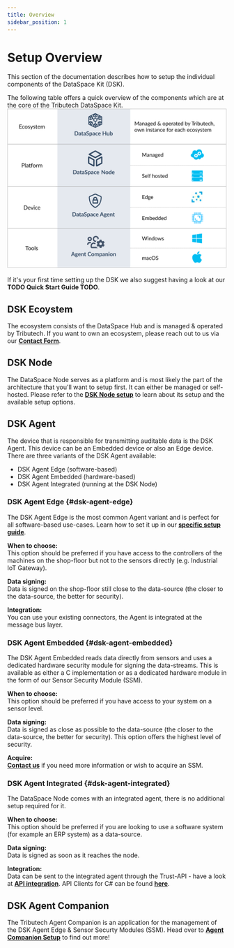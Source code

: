 ```yaml
---
title: Overview
sidebar_position: 1
---
```


# Setup Overview

This section of the documentation describes how to setup the individual components of the DataSpace Kit (DSK).

The following table offers a quick overview of the components which are at the core of the Tributech DataSpace Kit.
![Product Overview](../img/introduction/productoverviewcomp.svg)

If it's your first time setting up the DSK we also suggest having a look at our **TODO Quick Start Guide TODO**.

## DSK Ecoystem

The ecosystem consists of the DataSpace Hub and is managed & operated by Tributech. If you want to own an ecosystem, please reach out to us via our [**Contact Form**](https://www.tributech.io/about-us/).

## DSK Node

The DataSpace Node serves as a platform and is most likely the part of the architecture that you'll want to setup first. It can either be managed or self-hosted.
Please refer to the [**DSK Node setup**](./node.md) to learn about its setup and the available setup options.

## DSK Agent

The device that is responsible for transmitting auditable data is the DSK Agent. This device can be an Embedded device or also an Edge device.
There are three variants of the DSK Agent available:

- DSK Agent Edge (software-based)
- DSK Agent Embedded (hardware-based)
- DSK Agent Integrated (running at the DSK Node)

### DSK Agent Edge {#dsk-agent-edge}

The DSK Agent Edge is the most common Agent variant and is perfect for all software-based use-cases. Learn how to set it up in our [**specific setup guide**](/docs/setup/agent/overview.md).

**When to choose:**<br />
This option should be preferred if you have access to the controllers of the machines on the shop-floor but not to the sensors directly (e.g. Industrial IoT Gateway).

**Data signing:**<br />
Data is signed on the shop-floor still close to the data-source (the closer to the data-source, the better for security).

**Integration:**<br />
You can use your existing connectors, the Agent is integrated at the message bus layer.

### DSK Agent Embedded {#dsk-agent-embedded}

The DSK Agent Embedded reads data directly from sensors and uses a dedicated hardware security module for signing the data-streams. This is available as either a C implementation or as a dedicated hardware module in the form of our Sensor Security Module (SSM).

**When to choose:**<br />
This option should be preferred if you have access to your system on a sensor level.

**Data signing:**<br />
Data is signed as close as possible to the data-source (the closer to the data-source, the better for security). This option offers the highest level of security.

**Acquire:**<br />
[**Contact us**](https://www.tributech.io/about-us/) if you need more information or wish to acquire an SSM.

### DSK Agent Integrated {#dsk-agent-integrated}

The DataSpace Node comes with an integrated agent, there is no additional setup required for it.

**When to choose:**<br />
This option should be preferred if you are looking to use a software system (for example an ERP system) as a data-source.

**Data signing:**<br />
Data is signed as soon as it reaches the node.

**Integration:**<br />
Data can be sent to the integrated agent through the Trust-API - have a look at [**API integration**](../provide_data/rest.md). API Clients for C# can be found [**here**](https://github.com/tributech-solutions/tributech-dsk-api-clients).

## DSK Agent Companion

The Tributech Agent Companion is an application for the management of the DSK Agent Edge & Sensor Securty Modules (SSM). Head over to [**Agent Companion Setup**](agent_companion.mdx) to find out more!
